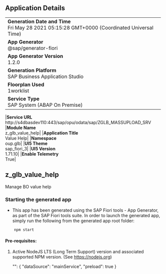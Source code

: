 ## Application Details

|                                                                                                |
| ---------------------------------------------------------------------------------------------- |
| **Generation Date and Time**<br>Fri May 28 2021 05:15:28 GMT+0000 (Coordinated Universal Time) |
| **App Generator**<br>@sap/generator-fiori                                                      |
| **App Generator Version**<br>1.2.0                                                             |
| **Generation Platform**<br>SAP Business Application Studio                                     |
| **Floorplan Used**<br>1worklist                                                                |
| **Service Type**<br>SAP System (ABAP On Premise)                                               |

|**Service URL**<br>http://s4dbasdev110:443/sap/opu/odata/sap/ZGLB_MASSUPLOAD_SRV
|**Module Name**<br>z_glb_value_help|
|**Application Title**<br>Value Help|
|**Namespace**<br>oup.glb|
|**UI5 Theme**<br>sap_fiori_3|
|**UI5 Version**<br>1.71.10|
|**Enable Telemetry**<br>True|

## z_glb_value_help

Manage BO value help

### Starting the generated app

- This app has been generated using the SAP Fiori tools - App Generator, as part of the SAP Fiori tools suite. In order to launch the generated app, simply run the following from the generated app root folder:

```
    npm start
```

#### Pre-requisites:

1. Active NodeJS LTS (Long Term Support) version and associated supported NPM version. (See https://nodejs.org)

   "": {
   "dataSource": "mainService",
   "preload": true
   }
